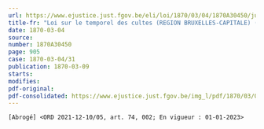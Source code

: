 ```yaml
---
url: https://www.ejustice.just.fgov.be/eli/loi/1870/03/04/1870A30450/justel
title-fr: "Loi sur le temporel des cultes (REGION BRUXELLES-CAPITALE) (NOTE : Mise à jour au 07-07-2006)(NOTE : Consultation des versions antérieures à partir du 23-12-2021 et mise à jour au 23-12-2021)"
date: 1870-03-04
source:
number: 1870A30450
page: 905
case: 1870-03-04/31
publication: 1870-03-09
starts:
modifies:
pdf-original:
pdf-consolidated: https://www.ejustice.just.fgov.be/img_l/pdf/1870/03/04/1870A30450_F.pdf
---
```


`[Abrogé] <ORD 2021-12-10/05, art. 74, 002; En vigueur : 01-01-2023>`
